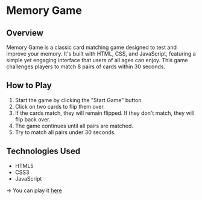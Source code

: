 # Memory Game 

## Overview
Memory Game is a classic card matching game designed to test and improve your memory. It's built with HTML, CSS, and JavaScript, featuring a simple yet engaging interface that users of all ages can enjoy. This game challenges players to match 8 pairs of cards within 30 seconds.


## How to Play
1. Start the game by clicking the "Start Game" button.
2. Click on two cards to flip them over.
3. If the cards match, they will remain flipped. If they don't match, they will flip back over.
4. The game continues until all pairs are matched.
5. Try to match all pairs under 30 seconds.

## Technologies Used
- HTML5
- CSS3
- JavaScript

&rarr; You can play it [here](https://quynhnle135.github.io/memory-card-game/)
